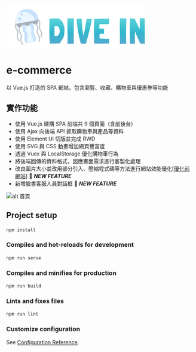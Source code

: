 ![alt logo](/src/assets/image/logo.svg)
# e-commerce
以 Vue.js 打造的 SPA 網站，包含瀏覽、收藏、購物車與優惠券等功能

## 實作功能
- 使用 Vue.js 建構 SPA 前端共 9 個頁面（含前後台）
- 使用 Ajax 向後端 API 抓取購物車與產品等資料
- 使用 Element UI 切版並完成 RWD
- 使用 SVG 與 CSS 動畫增加網頁豐富度
- 透過 Vuex 與 LocalStorage 優化購物車行為
- 將後端回傳的資料格式，因應畫面需求進行客製化處理
- 改良圖片大小並改用部分引入、壓縮程式碼等方法進行網站效能優化[[優化前網站]](https://tsengm6h6.github.io/e-commerce-vue/#/) :tada: **_NEW FEATURE_**
- 新增臉書客服人員對話框  :tada: **_NEW FEATURE_**


![alt 首頁](https://i.imgur.com/DlQ4bIo.gif)

## Project setup
```
npm install
```

### Compiles and hot-reloads for development
```
npm run serve
```

### Compiles and minifies for production
```
npm run build
```

### Lints and fixes files
```
npm run lint
```

### Customize configuration
See [Configuration Reference](https://cli.vuejs.org/config/).
